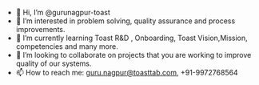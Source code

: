 - 👋 Hi, I’m @gurunagpur-toast
- 👀 I’m interested in problem solving, quality assurance and process improvements.
- 🌱 I’m currently learning Toast R&D , Onboarding, Toast Vision,Mission, competencies and many more.
- 💞️ I’m looking to collaborate on projects that you are working to improve quality of our systems.
- 📫 How to reach me: guru.nagpur@toasttab.com, +91-9972768564

<!---
gurunagpur-toast/gurunagpur-toast is a ✨ special ✨ repository because its `README.md` (this file) appears on your GitHub profile.
You can click the Preview link to take a look at your changes.
--->
